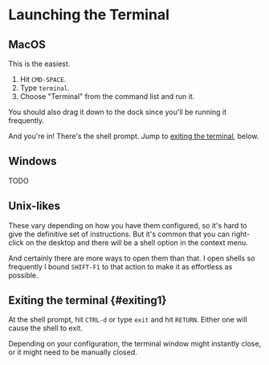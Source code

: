 # Launching the Terminal

## MacOS

This is the easiest.

1. Hit `CMD-SPACE`.
2. Type `terminal`.
3. Choose "Terminal" from the command list and run it.

You should also drag it down to the dock since you'll be running it
frequently.

And you're in! There's the shell prompt. Jump to [exiting the
terminal](#exiting1), below.

## Windows

TODO

## Unix-likes

These vary depending on how you have them configured, so it's hard to
give the definitive set of instructions. But it's common that you can
right-click on the desktop and there will be a shell option in the
context menu.

And certainly there are more ways to open them than that. I open shells
so frequently I bound `SHIFT-F1` to that action to make it as effortless
as possible.

## Exiting the terminal {#exiting1}

At the shell prompt, hit `CTRL-d` or type `exit` and hit `RETURN`.
Either one will cause the shell to exit.

Depending on your configuration, the terminal window might instantly
close, or it might need to be manually closed.
